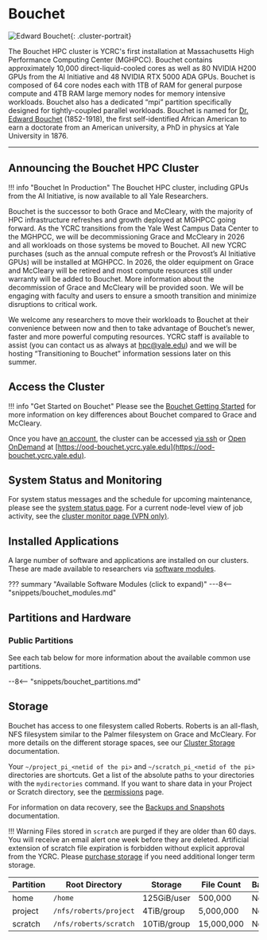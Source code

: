 # Bouchet

![Edward Bouchet](/img/edward-bouchet.jpg){: .cluster-portrait}

The Bouchet HPC cluster is YCRC's first installation at Massachusetts High Performance Computing Center (MGHPCC). Bouchet contains approximately 10,000 direct-liquid-cooled cores as well as 80 NVIDIA H200 GPUs from the AI Initiative and 48 NVIDIA RTX 5000 ADA GPUs. Bouchet is composed of 64 core nodes each with 1TB of RAM for general purpose compute and 4TB RAM large memory nodes for memory intensive workloads. Bouchet also has a dedicated “mpi” partition specifically designed for tightly-coupled parallel workloads. Bouchet is named for [Dr. Edward Bouchet](https://en.wikipedia.org/wiki/Edward_Bouchet) (1852-1918), the first self-identified African American to earn a doctorate from an American university, a PhD in physics at Yale University in 1876.

- - -

## Announcing the Bouchet HPC Cluster

!!! info "Bouchet In Production"
    The Bouchet HPC cluster, including GPUs from the AI Initiative, is now available to all Yale Researchers.

Bouchet is the successor to both Grace and McCleary, with the majority of HPC infrastructure refreshes and growth deployed at MGHPCC going forward. As the YCRC transitions from the Yale West Campus Data Center to the MGHPCC, we will be decommissioning Grace and McCleary in 2026 and all workloads on those systems be moved to Bouchet. All new YCRC purchases (such as the annual compute refresh or the Provost’s AI Initiative GPUs) will be installed at MGHPCC. In 2026, the older equipment on Grace and McCleary will be retired and most compute resources still under warranty will be added to Bouchet. More information about the decommission of Grace and McCleary will be provided soon. We will be engaging with faculty and users to ensure a smooth transition and minimize disruptions to critical work.

We welcome any researchers to move their workloads to Bouchet at their convenience between now and then to take advantage of Bouchet’s newer, faster and more powerful computing resources. YCRC staff is available to assist (you can contact us as always at hpc@yale.edu) and we will be hosting “Transitioning to Bouchet” information sessions later on this summer. 


## Access the Cluster

!!! info "Get Started on Bouchet"
    Please see the [Bouchet Getting Started](/clusters/bouchet_getting_started/) for more information on key differences about Bouchet compared to Grace and McCleary.

Once you have [an account](https://research.computing.yale.edu/support/hpc/account-request), the cluster can be accessed [via ssh](/clusters-at-yale/access) or [Open OnDemand](/clusters-at-yale/access/ood) at [https://ood-bouchet.ycrc.yale.edu](https://ood-bouchet.ycrc.yale.edu).

## System Status and Monitoring

For system status messages and the schedule for upcoming maintenance, please see the [system status page](https://research.computing.yale.edu/system-status). 
For a current node-level view of job activity, see the [cluster monitor page (VPN only)](http://cluster.ycrc.yale.edu/bouchet/).

## Installed Applications

A large number of software and applications are installed on our clusters.
These are made available to researchers via [software modules](/applications/modules/).

??? summary "Available Software Modules (click to expand)"
    ---8<-- "snippets/bouchet_modules.md"

## Partitions and Hardware

### Public Partitions

See each tab below for more information about the available common use partitions.

--8<-- "snippets/bouchet_partitions.md"

## Storage

Bouchet has access to one filesystem called Roberts. 
Roberts is an all-flash, NFS filesystem similar to the Palmer filesystem on Grace and McCleary.
For more details on the different storage spaces, see our [Cluster Storage](/data/hpc-storage) documentation.

Your `~/project_pi_<netid of the pi>` and `~/scratch_pi_<netid of the pi>` directories are shortcuts. 
Get a list of the absolute paths to your directories with the `mydirectories` command. 
If you want to share data in your Project or Scratch directory, see the [permissions](/data/permissions/) page.

For information on data recovery, see the [Backups and Snapshots](/data/backups) documentation.

!!! Warning
    Files stored in `scratch` are purged if they are older than 60 days. You will receive an email alert one week before they are deleted. Artificial extension of scratch file expiration is forbidden without explicit approval from the YCRC. Please [purchase storage](/data/#purchase-additional-storage) if you need additional longer term storage.

|Partition       | Root Directory            | Storage                                 | File Count | Backups | Snapshots | Notes |
|----------------|---------------------------|-----------------------------------------|------------|---------|-----------|-------|
| home           | `/home`                   | 125GiB/user                             | 500,000    | Not yet | >=2 days  |       |
| project        | `/nfs/roberts/project`    | 4TiB/group                              | 5,000,000  | No      | >=2 days  |       |
| scratch        | `/nfs/roberts/scratch`    | 10TiB/group                             | 15,000,000 | No      | No        |       |
